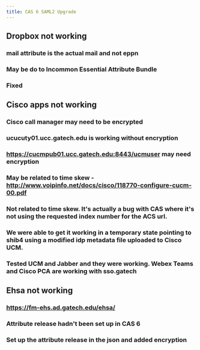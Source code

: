 ```yaml
---
title: CAS 6 SAML2 Upgrade
---
```


## Dropbox not working

### mail attribute is the actual mail and not eppn
### May be do to Incommon Essential Attribute Bundle
### Fixed
## Cisco apps not working
### Cisco call manager may need to be encrypted
### ucucuty01.ucc.gatech.edu is working without encryption
### https://cucmpub01.ucc.gatech.edu:8443/ucmuser may need encryption
### May be related to time skew - http://www.voipinfo.net/docs/cisco/118770-configure-cucm-00.pdf
### Not related to time skew.  It's actually a bug with CAS where it's not using the requested index number for the ACS url.
### We were able to get it working in a temporary state pointing to shib4 using a modified idp metadata file uploaded to Cisco UCM.
### Tested UCM and Jabber and they were working. Webex Teams and Cisco PCA are working with sso.gatech
## Ehsa not working
### https://fm-ehs.ad.gatech.edu/ehsa/
### Attribute release hadn't been set up in CAS 6
### Set up the attribute release in the json and added encryption
